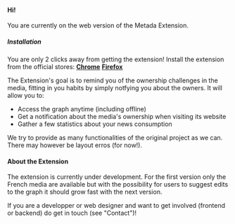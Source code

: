 #### Hi!

You are currently on the web version of the Metada Extension. 

##### Installation

You are only 2 clicks away from getting the extension! Install the extension from the official stores: [**Chrome**](https://bit.ly/metadaChrome) [**Firefox**](https://bit.ly/metadaFirefox)


The Extension's goal is to remind you of the ownership challenges in the media, fitting in you habits by simply notfying you about the owners. It will allow you to:

* Access the graph anytime (including offline)
* Get a notification about the media's ownership when visiting its website
* Gather a few statistics about your news consumption


We try to provide as many functionalities of the original project as we can. There may however be layout erros (for now!).

#### About the Extension

The extension is currently under development. For the first version only the French media are available but with the possibility for users to suggest edits to the graph it should grow fast with the next version.


If you are a developper or web designer and want to get involved (frontend or backend) do get in touch (see "Contact")!